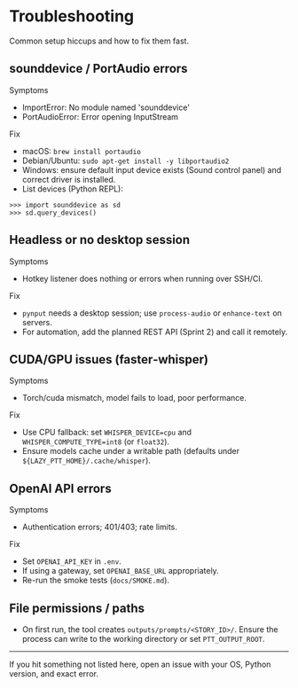 # Troubleshooting

Common setup hiccups and how to fix them fast.

## sounddevice / PortAudio errors
Symptoms
- ImportError: No module named 'sounddevice'
- PortAudioError: Error opening InputStream

Fix
- macOS: `brew install portaudio`
- Debian/Ubuntu: `sudo apt-get install -y libportaudio2`
- Windows: ensure default input device exists (Sound control panel) and correct driver is installed.
- List devices (Python REPL):
```
>>> import sounddevice as sd
>>> sd.query_devices()
```

## Headless or no desktop session
Symptoms
- Hotkey listener does nothing or errors when running over SSH/CI.

Fix
- `pynput` needs a desktop session; use `process-audio` or `enhance-text` on servers.
- For automation, add the planned REST API (Sprint 2) and call it remotely.

## CUDA/GPU issues (faster‑whisper)
Symptoms
- Torch/cuda mismatch, model fails to load, poor performance.

Fix
- Use CPU fallback: set `WHISPER_DEVICE=cpu` and `WHISPER_COMPUTE_TYPE=int8` (or `float32`).
- Ensure models cache under a writable path (defaults under `${LAZY_PTT_HOME}/.cache/whisper`).

## OpenAI API errors
Symptoms
- Authentication errors; 401/403; rate limits.

Fix
- Set `OPENAI_API_KEY` in `.env`.
- If using a gateway, set `OPENAI_BASE_URL` appropriately.
- Re-run the smoke tests (`docs/SMOKE.md`).

## File permissions / paths
- On first run, the tool creates `outputs/prompts/<STORY_ID>/`. Ensure the process can write to the working directory or set `PTT_OUTPUT_ROOT`.

---
If you hit something not listed here, open an issue with your OS, Python version, and exact error.
